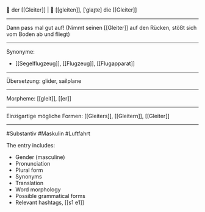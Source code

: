 🛫 der [[Gleiter]] | 🛫 [[gleiten]], [ˈɡlaɪ̯tɐ]
die [[Gleiter]]

---

Dann pass mal gut auf! (Nimmt seinen [[Gleiter]] auf den Rücken, stößt sich vom Boden ab und fliegt)

---

Synonyme:

- [[Segelflugzeug]], [[Flugzeug]], [[Flugapparat]]

---

Übersetzung: glider, sailplane

---

Morpheme:
[[gleit]], [[er]]

---

Einzigartige mögliche Formen: [[Gleiters]], [[Gleitern]], [[Gleiter]]

---

#Substantiv #Maskulin #Luftfahrt

The entry includes:

- Gender (masculine)
- Pronunciation
- Plural form
- Synonyms
- Translation
- Word morphology
- Possible grammatical forms
- Relevant hashtags, [[s1 e1]]
